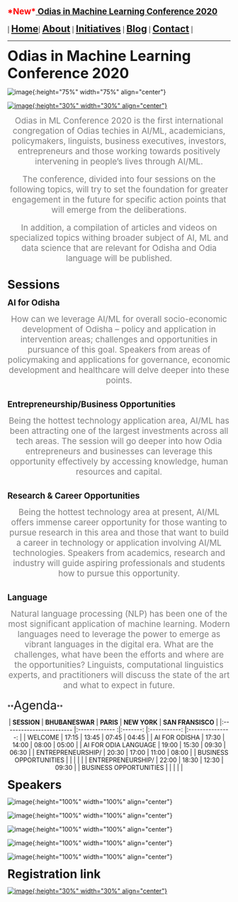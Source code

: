 **<span style="color:red"><span style="font-size: 14pt;">\*New\*</span></span><span style="font-size: 14pt;">[ Odias in Machine Learning Conference 2020](index)</span>**

| **<span style="font-size: 16pt;">[Home](home)</span>**| **<span style="font-size: 16pt;">[About](about)</span>** | **<span style="font-size: 16pt;">[Initiatives](index)</span>** | **<span style="font-size: 16pt;">[Blog](blogs)</span>** | **<span style="font-size: 16pt;">[Contact](contact)</span>** |



---

**<span style="font-size: 24pt;">Odias in Machine Learning Conference 2020</span>**

![image](assets/img/registration.jpeg){:height="75%" width="75%" align="center"}


[![image](assets/img/register_here.png){:height="30%" width="30%" align="center"}](https://forms.gle/YAnBm34V41Q7vv4D9)


<center>
<span style="color:gray"><span style="font-size: 14pt;">Odias in ML Conference 2020 is the first international congregation of Odias techies in AI/ML, academicians, policymakers, linguists, business executives, investors, entrepreneurs and those working towards positively intervening in people’s lives through AI/ML.</span></span>
</center>

<br/>

<center>
<span style="color:gray"><span style="font-size: 14pt;">The conference, divided into four sessions on the following topics, will try to set the foundation for greater engagement in the future for specific action points that will emerge from the deliberations.</span></span>
</center>

<br/>

<center>
<span style="color:gray"><span style="font-size: 14pt;">In addition, a compilation of articles and videos on specialized topics withing broader subject of AI, ML and data science that are relevant for Odisha and Odia language will be published.</span></span>
</center>

<br/>

**<span style="font-size: 20pt;">Sessions</span>**

**<span style="font-size: 14pt;">AI for Odisha</span>**

<center>
<span style="color:gray"><span style="font-size: 14pt;">How can we leverage AI/ML for overall socio-economic development of Odisha – policy and application in intervention areas; challenges and opportunities in pursuance of this goal. Speakers from areas of policymaking and applications for governance, economic development and healthcare will delve deeper into these points.</span></span>
</center>

<br/>

**<span style="font-size: 14pt;">Entrepreneurship/Business Opportunities</span>**

<center>
<span style="color:gray"><span style="font-size: 14pt;">Being the hottest technology application area, AI/ML has been attracting one of the largest investments across all tech areas. The session will go deeper into how Odia entrepreneurs and businesses can leverage this opportunity effectively by accessing knowledge, human resources and capital.</span></span>
</center>

<br/>

**<span style="font-size: 14pt;">Research & Career Opportunities</span>**

<center>
<span style="color:gray"><span style="font-size: 14pt;">Being the hottest technology area at present, AI/ML offers immense career opportunity for those wanting to pursue research in this area and those that want to build a career in technology or application involving AI/ML technologies. Speakers from academics, research and industry will guide aspiring professionals and students how to pursue this opportunity.</span></span>
</center>

<br/>

**<span style="font-size: 14pt;">Language</span>**

<center>
<span style="color:gray"><span style="font-size: 14pt;">Natural language processing (NLP) has been one of the most significant application of machine learning. Modern languages need to leverage the power to emerge as vibrant languages in the digital era. What are the challenges, what have been the efforts and where are the opportunities? Linguists, computational linguistics experts, and practitioners will discuss the state of the art and what to expect in future.</span></span>
</center>
 
<br/>
**<span style="font-size: 20pt;">Agenda</span>**
<center>


| **SESSION**                	| **BHUBANESWAR** 	| **PARIS** 	| **NEW YORK** 	| **SAN FRANSISCO** 	|
|:------------------------	|:-------------	:|:-------:	|:-----------:	|:---------------:	|
| WELCOME                	| 17:15       	| 13:45 	| 07:45     	| 04:45         	|
| AI FOR ODISHA          	| 17:30       	| 14:00 	| 08:00     	| 05:00         	|
| AI FOR ODIA LANGUAGE   	| 19:00       	| 15:30 	| 09:30     	| 06:30         	|
| ENTREPRENEURSHIP/      	| 20:30       	| 17:00 	| 11:00     	| 08:00         	|
| BUSINESS OPPORTUNITIES 	|             	|       	|           	|               	|
| ENTREPRENEURSHIP/      	| 22:00       	| 18:30 	| 12:30     	| 09:30         	|
| BUSINESS OPPORTUNITIES 	|             	|       	|           	|               	|

</center>
 
**<span style="font-size: 20pt;">Speakers</span>**

![image](assets/img/speakers/Speakers.png){:height="100%" width="100%" align="center"}

![image](assets/img/speakers/Kuku_Das.png){:height="100%" width="100%" align="center"}

![image](assets/img/speakers/Manoj_Mishra.png){:height="100%" width="100%" align="center"}

![image](assets/img/speakers/Prasant_Mohapatra.png){:height="100%" width="100%" align="center"}

![image](assets/img/speakers/Vivekanand_Pani.png){:height="100%" width="100%" align="center"}


**<span style="font-size: 20pt;">Registration link</span>**

[![image](assets/img/register_here.png){:height="30%" width="30%" align="center"}](https://forms.gle/YAnBm34V41Q7vv4D9)
